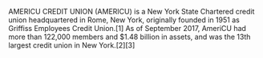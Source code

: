 AMERICU CREDIT UNION (AMERICU) is a New York State Chartered credit union headquartered in Rome, New York, originally founded in 1951 as Griffiss Employees Credit Union.[1] As of September 2017, AmeriCU had more than 122,000 members and $1.48 billion in assets, and was the 13th largest credit union in New York.[2][3]
